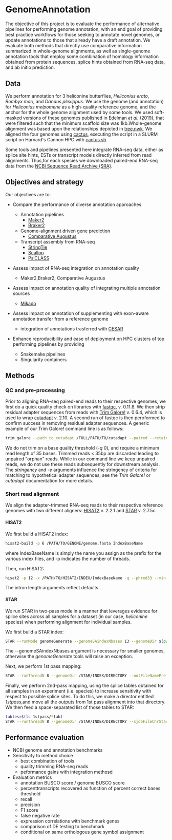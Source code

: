 # GenomeAnnotation
The objective of this project is to evaluate the performance of alternative pipelines for performing genome annotation, with an end goal of providing best practice workflows for those seeking to annotate novel genomes, or update annotations to those that already have a draft annotation. We evaluate both methods that directly use comparative information summarized in whole-genome alignments, as well as single-genome annotation tools that employ some combination of homology information obtained from protein sequences, splice hints obtained from RNA-seq data, and ab initio prediction.  

## Data
We perform annotation for 3 heliconine butterflies, *Heliconius erato*, *Bombyx mori*, and *Danaus plexippus*. We use the genome (and annotation) for *Heliconius melpomene* as a high-quality reference genome, and the anchor for the whole genome alignment used by some tools. We used soft-masked versions of these genomes published in [Edelman *et al.* (2019)](https://science.sciencemag.org/content/366/6465/594), that were filtered such that the minimum scaffold size was 1kb.Whole-genome alignment was based upon the relationships depicted in [tree.nwk](https://github.com/harvardinformatics/GenomeAnnotation/blob/master/genome_alignment/tree.nwk). We aligned the four genomes using [cactus](https://github.com/ComparativeGenomicsToolkit/cactus), executing the script in a SLURM script on Harvard's Cannon HPC with [cactus.sh](https://github.com/harvardinformatics/GenomeAnnotation/tree/master/genome_alignment/cactus.sh). 


Some tools and pipelines presented here integrate RNA-seq data, either as splice site hints, ESTs or transcript models directly inferred from read alignments. Thus,for each species we downloaded paired-end RNA-seq data from the [NCBI Sequence Read Archive (SRA)](https://www.ncbi.nlm.nih.gov/sra).

## Objectives and strategy
Our objectives are to:
* Compare the performance of diverse annotation approaches
    * Annotation pipelines
        * [Maker2](https://www.yandell-lab.org/software/maker.html)
        * [Braker2](https://github.com/Gaius-Augustus/BRAKER)
    * Genome-alignment driven gene prediction    
        * [Comparative Augustus](https://github.com/Gaius-Augustus/Augustus)
    * Transcript assembly from RNA-seq
        * [StringTie](https://ccb.jhu.edu/software/stringtie/)
        * [Scallop](https://github.com/Kingsford-Group/scallop)
        * [PsiCLASS](https://github.com/splicebox/PsiCLASS)
* Assess impact of RNA-seq integration on annotation quality
    * Maker2,Braker2, Comparative Augustus
* Assess impact on annotation quality of integrating multiple annotation sources
    * [Mikado](https://github.com/EI-CoreBioinformatics/mikado)

* Assess impact on annotation of supplementing with exon-aware annotation transfer from a reference genome
    * integration of annotations trasferred with [CESAR](https://github.com/hillerlab/CESAR) 

* Enhance reproducibility and ease of deployment on HPC clusters of top performing pipelines by providing
    * Snakemake pipelines
    * Singularity containers

## Methods
### QC and pre-processing
Prior to aligning RNA-seq paired-end reads to their respective genomes, we first do a quick quality check on libraries with [fastqc](https://www.bioinformatics.babraham.ac.uk/projects/fastqc/), v. 0.11.8. We then strip residual adapter sequences from reads with [Trim Galore!](https://www.bioinformatics.babraham.ac.uk/projects/trim_galore/) v. 0.6.4, which is used to wrap [cutadapt](https://cutadapt.readthedocs.io/en/stable/) v. 2.10. A second run of fastqc is then peroformed to confirm success in removing residual adapter sequences. A generic example of our Trim Galore! command line is as follows:

```bash
trim_galore --path_to_cutadapt /FULL/PATH/TO/cutadapt --paired --retain_unpaired --phred33 --output_dir $(pwd)/trimmed_reads --length 35 -q 0 --stringency 5 -e 0.1 SRAId_R1.fastq SraId_R2.fastq
```
We do not trim on a base quality threshold (*-q 0*), and require a minimum read length of 35 bases. Trimmed reads < 35bp are discarded leading to unpaired "orphan" reads. While in our command line we keep unpaired reads, we do not use these reads subsequently for downstream analysis. The *stringency* and *-e* arguments influence the stringency of criteria for matching to hypothetical adapter sequences; see the *Trim Galore!* or *cutadapt* documentation for more details.

### Short read alignment
We align the adapter-trimmed RNA-seq reads to their respective reference genomes with two different aligners: [HISAT2](https://daehwankimlab.github.io/hisat2/) v. 2.2.1 and [STAR](https://github.com/alexdobin/STAR) v. 2.7.5c. 

#### HISAT2

We first build a HISAT2 index:

```bash
hisat2-build -p 6 /PATH/TO/GENOME/genome.fasta IndexBaseName
```
where IndexBaseName is simply the name you assign as the prefix for the various index files, and -p indicates the number of threads.

Then, run HISAT2:

```bash
hisat2 -p 12 -x /PATH/TO/HISAT2/INDEX/IndexBaseName -q --phred33 --min-intronlen 20 --max-intronlen 500000 -1 SRAId_adaptertrimmed_R1.fq SRAId_adaptertrimmed_R2.fq -S SRAId_hisat2.sam
```

The intron length arguments reflect defaults.

#### STAR

We run STAR in two-pass mode in a manner that leverages evidence for splice sites across all samples for a dataset (in our case, *heliconine* species) when performing alignment for individual samples.

We first build a STAR index:

```bash
STAR --runMode genomeGenerate --genomeSAindexNbases 13 --genomeDir $(pwd) --genomeFastaFiles /PATH/TO/GENOME/genome.fasta --runThreadN 12
```

The --genomeSAindexNbases argument is necessary for smaller genomes, otherwise the *genomeGenerate* tools will raise an exception.

Next, we perform 1st pass mapping:

```bash
STAR --runThreadN 8 --genomeDir /STAR/INDEX/DIRECTORY --outFileNamePrefix SRAId_STAR1stpass --readFilesIn SRAId_adaptertrimmed_R1.fq SRAId_adaptertrimmed_R2.fq
```

Finally, we perform 2nd-pass mapping, using the splice tables obtained for all samples in an experiment (i.e. species) to increase sensitivity with respect to possible splice sites. To do this, we make a director entitled *1stpass*,and move all the outputs from 1st pass alignment into that directory. We then feed a space-separated list of those tables to STAR:

```bash
tables=$(ls 1stpass/*tab)
STAR --runThreadN 8 --genomeDir /STAR/INDEX/DIRECTORY --sjdbFileChrStartEnd $tables --outFileNamePrefix SRAId_STAR2ndpass  --readFilesIn SRAId_adaptertrimmed_R1.fq SRAId_adaptertrimmed_R2.fq
```

## Performance evaluation
  - NCBI genome and annotation benchmarks
  - Sensitivity to method choice
    - best combination of tools
    - quality trimming RNA-seq reads
    - peformance gains with integration methosd 
  - Evaluation metrics
    - annotation BUSCO score / genome BUSCO score
    - percenttranscripts recovered as function of percent correct bases threshold
    - recall
    - precision
    - F1 score
    - false negative rate
    - expression correlations with benchmark genes
    - comparison of DE testing to benchmark
    - conditional on same orthologous gene symbol assignment
